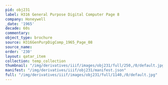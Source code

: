 ```yaml
---
pid: obj231
label: H316 General Purpose Digital Computer Page 8
company: Honeywell
_date: '1965'
decade: 60s
commentary: 
object_type: brochure
source: H316GenPurpDigComp_1965_Page_08
source_name: 
order: '230'
layout: qatar_item
collection: temp_collection
thumbnail: "/img/derivatives/iiif/images/obj231/full/250,/0/default.jpg"
manifest: "/img/derivatives/iiif/obj231/manifest.json"
full: "/img/derivatives/iiif/images/obj231/full/1140,/0/default.jpg"
---
```

